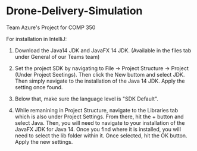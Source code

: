 # Drone-Delivery-Simulation
Team Azure's Project for COMP 350

For installation in IntelliJ:

1. Download the Java14 JDK and JavaFX 14 JDK. (Available in the files tab under General of our Teams team)

2. Set the project SDK by navigating to File -> Project Structure -> Project (Under Project Seetings). Then click the New buttom and select
JDK. Then simply navigate to the installation of the Java 14 JDK. Apply the setting once found.

3. Below that, make sure the language level is "SDK Default".

4. While remanining in Project Structure, navigate to the Libraries tab which is also under Project Settings. From there, hit the + button
 and select Java. Then, you will need to navigate to your installation of the JavaFX JDK for Java 14. Once you find where it is installed,
 you will need to select the lib folder within it. Once selected, hit the OK button. Apply the new settings.
